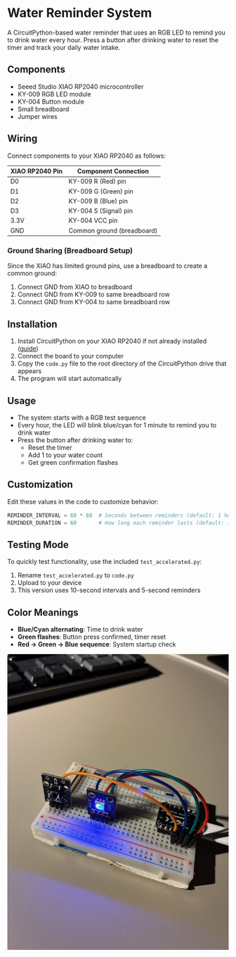 # Water Reminder System

A CircuitPython-based water reminder that uses an RGB LED to remind you to drink water every hour. Press a button after drinking water to reset the timer and track your daily water intake.

## Components

- Seeed Studio XIAO RP2040 microcontroller
- KY-009 RGB LED module
- KY-004 Button module
- Small breadboard
- Jumper wires

## Wiring

Connect components to your XIAO RP2040 as follows:

| XIAO RP2040 Pin | Component Connection          |
|-----------------|-------------------------------|
| D0              | KY-009 R (Red) pin            |
| D1              | KY-009 G (Green) pin          |
| D2              | KY-009 B (Blue) pin           |
| D3              | KY-004 S (Signal) pin         |
| 3.3V            | KY-004 VCC pin                |
| GND             | Common ground (breadboard)    |

### Ground Sharing (Breadboard Setup)

Since the XIAO has limited ground pins, use a breadboard to create a common ground:
1. Connect GND from XIAO to breadboard
2. Connect GND from KY-009 to same breadboard row
3. Connect GND from KY-004 to same breadboard row

## Installation

1. Install CircuitPython on your XIAO RP2040 if not already installed ([guide](https://wiki.seeedstudio.com/XIAO-RP2040-with-CircuitPython/))
2. Connect the board to your computer
3. Copy the `code.py` file to the root directory of the CircuitPython drive that appears
4. The program will start automatically

## Usage

- The system starts with a RGB test sequence
- Every hour, the LED will blink blue/cyan for 1 minute to remind you to drink water
- Press the button after drinking water to:
  - Reset the timer
  - Add 1 to your water count
  - Get green confirmation flashes

## Customization

Edit these values in the code to customize behavior:

```python
REMINDER_INTERVAL = 60 * 60  # Seconds between reminders (default: 1 hour)
REMINDER_DURATION = 60       # How long each reminder lasts (default: 1 minute)
```

## Testing Mode

To quickly test functionality, use the included `test_accelerated.py`:
1. Rename `test_accelerated.py` to `code.py`
2. Upload to your device
3. This version uses 10-second intervals and 5-second reminders

## Color Meanings

- **Blue/Cyan alternating**: Time to drink water
- **Green flashes**: Button press confirmed, timer reset
- **Red → Green → Blue sequence**: System startup check

![image of the breadboard and wiring](/images/front.jpeg)
